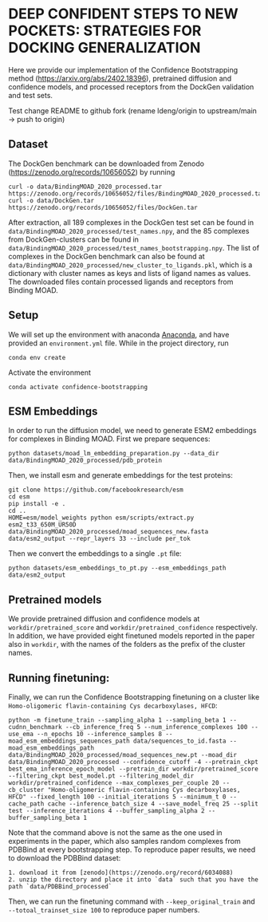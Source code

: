 # DEEP CONFIDENT STEPS TO NEW POCKETS: STRATEGIES FOR DOCKING GENERALIZATION


Here we provide our implementation of the Confidence Bootstrapping method (https://arxiv.org/abs/2402.18396), pretrained diffusion and confidence models, and processed receptors from the DockGen validation and test sets. 

Test change README to github fork (rename ldeng/origin to upstream/main -> push to origin)

## Dataset

The DockGen benchmark can be downloaded from Zenodo (https://zenodo.org/records/10656052) by running 

    curl -o data/BindingMOAD_2020_processed.tar https://zenodo.org/records/10656052/files/BindingMOAD_2020_processed.tar
    curl -o data/DockGen.tar https://zenodo.org/records/10656052/files/DockGen.tar

After extraction, all 189 complexes in the DockGen test set can be found in `data/BindingMOAD_2020_processed/test_names.npy`, and the 85 complexes from DockGen-clusters can be found in `data/BindingMOAD_2020_processed/test_names_bootstrapping.npy`. The list of complexes in the DockGen benchmark can also be found at `data/BindingMOAD_2020_processed/new_cluster_to_ligands.pkl`, which is a dictionary with cluster names as keys and lists of ligand names as values. The downloaded files contain processed ligands and receptors from Binding MOAD. 

## Setup

We will set up the environment with anaconda [Anaconda](https://docs.anaconda.com/anaconda/install/index.html), and have provided an `environment.yml` file. While in the project directory, run
    
    conda env create

Activate the environment

    conda activate confidence-bootstrapping

## ESM Embeddings

In order to run the diffusion model, we need to generate ESM2 embeddings for complexes in Binding MOAD. First we prepare sequences:

    python datasets/moad_lm_embedding_preparation.py --data_dir data/BindingMOAD_2020_processed/pdb_protein

Then, we install esm and generate embeddings for the test proteins:
    
    git clone https://github.com/facebookresearch/esm
    cd esm
    pip install -e .
    cd ..
    HOME=esm/model_weights python esm/scripts/extract.py esm2_t33_650M_UR50D data/BindingMOAD_2020_processed/moad_sequences_new.fasta data/esm2_output --repr_layers 33 --include per_tok
    
Then we convert the embeddings to a single `.pt` file:

    python datasets/esm_embeddings_to_pt.py --esm_embeddings_path data/esm2_output    


## Pretrained models

We provide pretrained diffusion and confidence models at `workdir/pretrained_score` and `workdir/pretrained_confidence` respectively. In addition, we have provided eight finetuned models reported in the paper also in `workdir`, with the names of the folders as the prefix of the cluster names.

## Running finetuning:

Finally, we can run the Confidence Bootstrapping finetuning on a cluster like `Homo-oligomeric flavin-containing Cys decarboxylases, HFCD`:

    python -m finetune_train --sampling_alpha 1 --sampling_beta 1 --cudnn_benchmark --cb_inference_freq 5 --num_inference_complexes 100 --use_ema --n_epochs 10 --inference_samples 8 --moad_esm_embeddings_sequences_path data/sequences_to_id.fasta --moad_esm_embeddings_path data/BindingMOAD_2020_processed/moad_sequences_new.pt --moad_dir data/BindingMOAD_2020_processed --confidence_cutoff -4 --pretrain_ckpt best_ema_inference_epoch_model --pretrain_dir workdir/pretrained_score --filtering_ckpt best_model.pt --filtering_model_dir workdir/pretrained_confidence --max_complexes_per_couple 20 --cb_cluster "Homo-oligomeric flavin-containing Cys decarboxylases, HFCD" --fixed_length 100 --initial_iterations 5 --minimum_t 0 --cache_path cache --inference_batch_size 4 --save_model_freq 25 --split test --inference_iterations 4 --buffer_sampling_alpha 2 --buffer_sampling_beta 1


Note that the command above is not the same as the one used in experiments in the paper, which also samples random complexes from PDBBind at every bootstrapping step. To reproduce paper results, we need to download the PDBBind dataset:

    1. download it from [zenodo](https://zenodo.org/record/6034088) 
    2. unzip the directory and place it into `data` such that you have the path `data/PDBBind_processed`

Then, we can run the finetuning command with `--keep_original_train` and `--totoal_trainset_size 100` to reproduce paper numbers.

